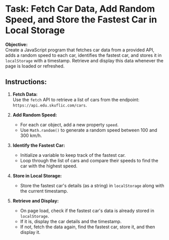 # Task: Fetch Car Data, Add Random Speed, and Store the Fastest Car in Local Storage

**Objective:**  
Create a JavaScript program that fetches car data from a provided API, adds a random speed to each car, identifies the fastest car, and stores it in `localStorage` with a timestamp. Retrieve and display this data whenever the page is loaded or refreshed.

## Instructions:

1. **Fetch Data:**  
   Use the `fetch` API to retrieve a list of cars from the endpoint: `https://api.edu.skuflic.com/cars`.

2. **Add Random Speed:**

   - For each car object, add a new property `speed`.
   - Use `Math.random()` to generate a random speed between 100 and 300 km/h.

3. **Identify the Fastest Car:**

   - Initialize a variable to keep track of the fastest car.
   - Loop through the list of cars and compare their speeds to find the car with the highest speed.

4. **Store in Local Storage:**

   - Store the fastest car's details (as a string) in `localStorage` along with the current timestamp.

5. **Retrieve and Display:**
   - On page load, check if the fastest car's data is already stored in `localStorage`.
   - If it is, display the car details and the timestamp.
   - If not, fetch the data again, find the fastest car, store it, and then display it.
